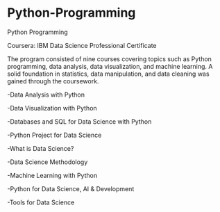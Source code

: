 # Python-Programming
Python Programming

Coursera: IBM Data Science Professional Certificate

The program consisted of nine courses covering topics such as Python programming, data analysis, data visualization, and machine learning. A solid foundation in statistics, data manipulation, and data cleaning was gained through the coursework. 

-Data Analysis with Python

-Data Visualization with Python

-Databases and SQL for Data Science with Python

-Python Project for Data Science

-What is Data Science?

-Data Science Methodology

-Machine Learning with Python

-Python for Data Science, AI & Development

-Tools for Data Science
